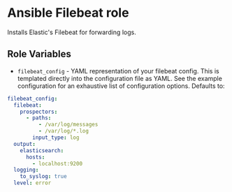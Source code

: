 Ansible Filebeat role
=========

Installs Elastic's Filebeat for forwarding logs.

Role Variables
--------------

 - `filebeat_config` - YAML representation of your filebeat config. This is templated directly into the configuration file as YAML. See the example configuration for an exhaustive list of configuration options. Defaults to:

  ``` yaml
  filebeat_config:
    filebeat:
      prospectors:
        - paths:
            - /var/log/messages
            - /var/log/*.log
          input_type: log
    output:
      elasticsearch:
        hosts:
          - localhost:9200
    logging:
      to_syslog: true
    level: error
  ```
